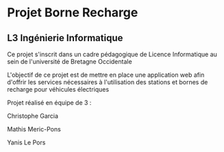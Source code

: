 # Projet Borne Recharge

## L3 Ingénierie Informatique

Ce projet s'inscrit dans un cadre pédagogique de Licence Informatique au sein de l'université de Bretagne Occidentale

L'objectif de ce projet est de mettre en place une application web afin d'offrir les services nécessaires à l'utilisation des stations et bornes de recharge pour véhicules électriques

Projet réalisé en équipe de 3 :

Christophe Garcia

Mathis Meric-Pons

Yanis Le Pors


